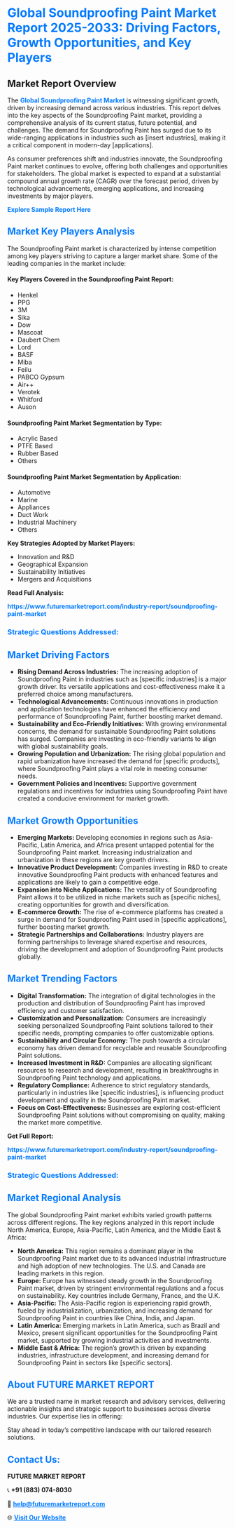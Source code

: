 <h1 style="color: #007BFF;">Global Soundproofing Paint Market Report 2025-2033: Driving Factors, Growth Opportunities, and Key Players</h1>

<section id="overview">
<h2>Market Report Overview</h2>
<p>The <a href="https://www.futuremarketreport.com/industry-report/soundproofing-paint-market" style="color: #007BFF; text-decoration: none;"><strong>Global Soundproofing Paint Market</strong></a> is witnessing significant growth, driven by increasing demand across various industries. This report delves into the key aspects of the Soundproofing Paint market, providing a comprehensive analysis of its current status, future potential, and challenges. The demand for Soundproofing Paint has surged due to its wide-ranging applications in industries such as [insert industries], making it a critical component in modern-day [applications].</p>
<p>As consumer preferences shift and industries innovate, the Soundproofing Paint market continues to evolve, offering both challenges and opportunities for stakeholders. The global market is expected to expand at a substantial compound annual growth rate (CAGR) over the forecast period, driven by technological advancements, emerging applications, and increasing investments by major players.</p>
</section>

<section id="overview">
<p><a href="https://www.futuremarketreport.com/request-sample/reportId=114180" style="color: #007BFF; text-decoration: none;"><strong>Explore Sample Report Here</strong></a></p>
</section>

<section id="key-players">
<h2 style="color: #007BFF;">Market Key Players Analysis</h2>
<p>The Soundproofing Paint market is characterized by intense competition among key players striving to capture a larger market share. Some of the leading companies in the market include:</p>
<h4>Key Players Covered in the Soundproofing Paint Report:</h4>
<ul><li>Henkel</li><li>PPG</li><li>3M</li><li>Sika</li><li>Dow</li><li>Mascoat</li><li>Daubert Chem</li><li>Lord</li><li>BASF</li><li>Miba</li><li>Feilu</li><li>PABCO Gypsum</li><li>Air++</li><li>Verotek</li><li>Whitford</li><li>Auson</li></ul>
<h4>Soundproofing Paint Market Segmentation by Type:</h4>
<ul><li>Acrylic Based</li><li>PTFE Based</li><li>Rubber Based</li><li>Others</li></ul>

<h4>Soundproofing Paint Market Segmentation by Application:</h4>
<ul><li>Automotive</li><li>Marine</li><li>Appliances</li><li>Duct Work</li><li>Industrial Machinery</li><li>Others</li></ul>
<p><strong>Key Strategies Adopted by Market Players:</strong></p>
<ul>
<li>Innovation and R&D</li>
<li>Geographical Expansion</li>
<li>Sustainability Initiatives</li>
<li>Mergers and Acquisitions</li>
</ul>
</section>

<section>
<p><strong>Read Full Analysis: </strong></p><a href="https://www.futuremarketreport.com/industry-report/soundproofing-paint-market" style="color: #007BFF; text-decoration: none;"><strong>https://www.futuremarketreport.com/industry-report/soundproofing-paint-market</strong></a>
<h3 style="color: #007BFF;">Strategic Questions Addressed:</h3>
</section>

<section id="driving-factors">
<h2 style="color: #007BFF;">Market Driving Factors</h2>
<ul>
<li><strong>Rising Demand Across Industries:</strong> The increasing adoption of Soundproofing Paint in industries such as [specific industries] is a major growth driver. Its versatile applications and cost-effectiveness make it a preferred choice among manufacturers.</li>
<li><strong>Technological Advancements:</strong> Continuous innovations in production and application technologies have enhanced the efficiency and performance of Soundproofing Paint, further boosting market demand.</li>
<li><strong>Sustainability and Eco-Friendly Initiatives:</strong> With growing environmental concerns, the demand for sustainable Soundproofing Paint solutions has surged. Companies are investing in eco-friendly variants to align with global sustainability goals.</li>
<li><strong>Growing Population and Urbanization:</strong> The rising global population and rapid urbanization have increased the demand for [specific products], where Soundproofing Paint plays a vital role in meeting consumer needs.</li>
<li><strong>Government Policies and Incentives:</strong> Supportive government regulations and incentives for industries using Soundproofing Paint have created a conducive environment for market growth.</li>
</ul>
</section>

<section id="growth-opportunities">
<h2 style="color: #007BFF;">Market Growth Opportunities</h2>
<ul>
<li><strong>Emerging Markets:</strong> Developing economies in regions such as Asia-Pacific, Latin America, and Africa present untapped potential for the Soundproofing Paint market. Increasing industrialization and urbanization in these regions are key growth drivers.</li>
<li><strong>Innovative Product Development:</strong> Companies investing in R&D to create innovative Soundproofing Paint products with enhanced features and applications are likely to gain a competitive edge.</li>
<li><strong>Expansion into Niche Applications:</strong> The versatility of Soundproofing Paint allows it to be utilized in niche markets such as [specific niches], creating opportunities for growth and diversification.</li>
<li><strong>E-commerce Growth:</strong> The rise of e-commerce platforms has created a surge in demand for Soundproofing Paint used in [specific applications], further boosting market growth.</li>
<li><strong>Strategic Partnerships and Collaborations:</strong> Industry players are forming partnerships to leverage shared expertise and resources, driving the development and adoption of Soundproofing Paint products globally.</li>
</ul>
</section>

<section id="trending-factors">
<h2 style="color: #007BFF;">Market Trending Factors</h2>
<ul>
<li><strong>Digital Transformation:</strong> The integration of digital technologies in the production and distribution of Soundproofing Paint has improved efficiency and customer satisfaction.</li>
<li><strong>Customization and Personalization:</strong> Consumers are increasingly seeking personalized Soundproofing Paint solutions tailored to their specific needs, prompting companies to offer customizable options.</li>
<li><strong>Sustainability and Circular Economy:</strong> The push towards a circular economy has driven demand for recyclable and reusable Soundproofing Paint solutions.</li>
<li><strong>Increased Investment in R&D:</strong> Companies are allocating significant resources to research and development, resulting in breakthroughs in Soundproofing Paint technology and applications.</li>
<li><strong>Regulatory Compliance:</strong> Adherence to strict regulatory standards, particularly in industries like [specific industries], is influencing product development and quality in the Soundproofing Paint market.</li>
<li><strong>Focus on Cost-Effectiveness:</strong> Businesses are exploring cost-efficient Soundproofing Paint solutions without compromising on quality, making the market more competitive.</li>
</ul>
</section>

<section>
<p><strong>Get Full Report: </strong></p><a href="https://www.futuremarketreport.com/industry-report/soundproofing-paint-market" style="color: #007BFF; text-decoration: none;"><strong>https://www.futuremarketreport.com/industry-report/soundproofing-paint-market</strong></a>
<h3 style="color: #007BFF;">Strategic Questions Addressed:</h3>
</section>


<section id="regional-analysis">
<h2 style="color: #007BFF;">Market Regional Analysis</h2>
<p>The global Soundproofing Paint market exhibits varied growth patterns across different regions. The key regions analyzed in this report include North America, Europe, Asia-Pacific, Latin America, and the Middle East & Africa:</p>
<ul>
<li><strong>North America:</strong> This region remains a dominant player in the Soundproofing Paint market due to its advanced industrial infrastructure and high adoption of new technologies. The U.S. and Canada are leading markets in this region.</li>
<li><strong>Europe:</strong> Europe has witnessed steady growth in the Soundproofing Paint market, driven by stringent environmental regulations and a focus on sustainability. Key countries include Germany, France, and the U.K.</li>
<li><strong>Asia-Pacific:</strong> The Asia-Pacific region is experiencing rapid growth, fueled by industrialization, urbanization, and increasing demand for Soundproofing Paint in countries like China, India, and Japan.</li>
<li><strong>Latin America:</strong> Emerging markets in Latin America, such as Brazil and Mexico, present significant opportunities for the Soundproofing Paint market, supported by growing industrial activities and investments.</li>
<li><strong>Middle East & Africa:</strong> The region’s growth is driven by expanding industries, infrastructure development, and increasing demand for Soundproofing Paint in sectors like [specific sectors].</li>
</ul>
</section>

<footer>
<h2 style="color: #007BFF;">About FUTURE MARKET REPORT</h2>
<p>We are a trusted name in market research and advisory services, delivering actionable insights and strategic support to businesses across diverse industries. Our expertise lies in offering:</p>

<p>Stay ahead in today’s competitive landscape with our tailored research solutions.</p>

<h2 style="color: #007BFF;">Contact Us:</h2>
<p><strong>FUTURE MARKET REPORT</strong></p>
<p>📞 <strong>+91 (883) 074-8030</strong></p>
<p>📧 <strong><a href="mailto:help@futuremarketreport.com" style="color: #007BFF;">help@futuremarketreport.com</a></strong></p>
<p>🌐 <strong><a href="https://www.futuremarketreport.com/" style="color: #007BFF;">Visit Our Website</a></strong></p>
</footer>